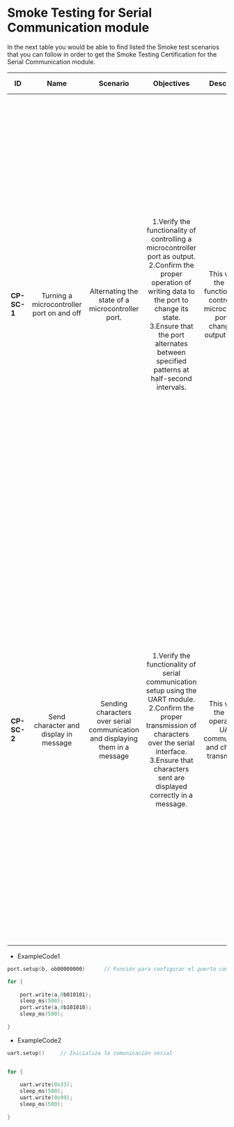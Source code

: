 # Smoke Testing for Serial Communication module

In the next table you would be able to find listed the Smoke test scenarios that you can follow in order to get the Smoke Testing Certification for the Serial Communication module.
  

| ID            | Name                                      | Scenario                                                                      | Objectives                                                                                                                                                                                                                                                 | Description                                                                                                  | Gherkin Steps                                                                                                                                                                                                                             | Steps                                                                                                                                                                                                                                                                                                                                                                                                                                                                                                                                                                                                                                                                                                                                                                     | Expected results                                                                                                                                                                                                                                                                                                                                                                                                                                                              | Code Example |
| ------------- | :------:                                  | :------:                                                                      | :------:                                                                                                                                                                                                                                                   | :------:                                                                                                     | :------:                                                                                                                                                                                                                                  | :------:                                                                                                                                                                                                                                                                                                                                                                                                                                                                                                                                                                                                                                                                                                                                                                  | :------:                                                                                                                                                                                                                                                                                                                                                                                                                                                                      | :------:     |
| **CP-SC-1**   | Turning a microcontroller port on and off | Alternating the state of a microcontroller port.                              | 1.Verify the functionality of controlling a microcontroller port as output. <br>2.Confirm the proper operation of writing data to the port to change its state. <br>3.Ensure that the port alternates between specified patterns at half-second intervals. | This verifies the basic functionality of controlling a microcontroller port and changing its output pattern. | **Given** I configure the port on the microcontroller as an output <br>**When** I continuously write data to the port to change its state <br>**Then** I observe the port alternating between specified patterns at half-second intervals | 1.**Setup Hardware**: Connect the microcontroller port to any external components if necessary, ensuring proper wiring and connections. <br>2.**Configure Port**: Set up the microcontroller environment to configure the specified port as an output. <br>3.**Load the Code**: Copy the provided code snippet into the microcontroller's development environment or IDE. <br>4.**Compile/Upload**: Compile the code if necessary and upload it to the microcontroller. Ensure that the upload process completes without errors. <br>5.**Run the Code**: Execute the uploaded code on the microcontroller. This may involve pressing a button or issuing a command, depending on the specific development environment and hardware setup.                                 | 1.**Observe Port Behavior**: The microcontroller port should alternate between the specified patterns (0b010101 and 0b101010) at half-second intervals. <br>2.**Verify Data Writing**: Ensure that the port changes its state according to the specified patterns as written in the code. <br>The port operation should matches the expected behavior described in the test objectives, alternating between the specified patterns continuously.                              | ExampleCode1 |
| **CP-SC-2**   | Send character and display in message     | Sending characters over serial communication and displaying them in a message | 1.Verify the functionality of serial communication setup using the UART module. <br>2.Confirm the proper transmission of characters over the serial interface. <br>3.Ensure that characters sent are displayed correctly in a message.                     | This verifies the basic operation of UART communication and character transmission.                          | **Given** I initialize the serial communication setup using the UART module <br>**When** I continuously send characters over UART <br>**Then** I expect the characters to be transmitted and displayed correctly in a message             | 1.**Setup Hardware**: Ensure that the microcontroller is connected to a device capable of receiving serial communication, such as a computer or another microcontroller, via UART. <br>2.**Initialize UART**: Set up the microcontroller environment to initialize UART communication. <br>3.**Load the Code**: Copy the provided code snippet into the microcontroller's development environment or IDE. <br>4.**Compile/Upload**: Compile the code if necessary and upload it to the microcontroller. Ensure that the upload process completes without errors. <br>5.**Run the Code**: Execute the uploaded code on the microcontroller. This may involve pressing a button or issuing a command, depending on the specific development environment and hardware setup. | 1.**Observe Serial Communication**: Monitor the serial communication interface to ensure that characters 0x33 and 0x99 are alternately transmitted at half-second intervals.<br> 2.**Verify Character Display**: Check the receiving end to confirm that the characters received over UART are displayed correctly in a message. <br>The code should operates as expected, transmitting characters over UART and displaying them correctly in a message on the receiving end. | ExampleCode2 |


-   ExampleCode1
```v
port.setup(b, ob00000000)      // Función para configurar el puerto como salida 

for {
        
    port.write(a,0b010101);
    sleep_ms(500);
    port.write(a,0b101010);
    sleep_ms(500);      
        
}
```
-   ExampleCode2
```v
uart.setup()     // Inicializa la comunicación serial


for {
            
    uart.write(0x33);
	sleep_ms(500);
	uart.write(0x99);
	sleep_ms(500);
    
}
```